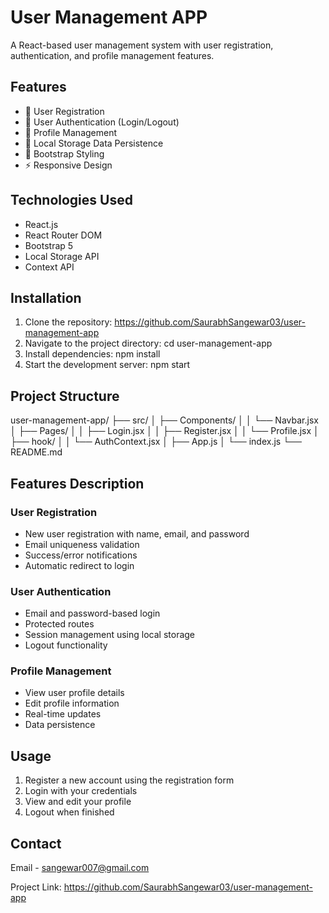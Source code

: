 # User Management APP

A React-based user management system with user registration, authentication, and profile management features.

## Features

- 👤 User Registration
- 🔐 User Authentication (Login/Logout)
- 👥 Profile Management
- 💾 Local Storage Data Persistence
- 🎨 Bootstrap Styling
- ⚡ Responsive Design

## Technologies Used

- React.js
- React Router DOM
- Bootstrap 5
- Local Storage API
- Context API

## Installation

1. Clone the repository: https://github.com/SaurabhSangewar03/user-management-app
2. Navigate to the project directory: cd user-management-app
3. Install dependencies: npm install
4. Start the development server: npm start

## Project Structure
user-management-app/
├── src/
│ ├── Components/
│ │ └── Navbar.jsx
│ ├── Pages/
│ │ ├── Login.jsx
│ │ ├── Register.jsx
│ │ └── Profile.jsx
│ ├── hook/
│ │ └── AuthContext.jsx
│ ├── App.js
│ └── index.js
└── README.md

## Features Description

### User Registration
- New user registration with name, email, and password
- Email uniqueness validation
- Success/error notifications
- Automatic redirect to login

### User Authentication
- Email and password-based login
- Protected routes
- Session management using local storage
- Logout functionality

### Profile Management
- View user profile details
- Edit profile information
- Real-time updates
- Data persistence

## Usage

1. Register a new account using the registration form
2. Login with your credentials
3. View and edit your profile
4. Logout when finished

## Contact

Email - sangewar007@gmail.com

Project Link: https://github.com/SaurabhSangewar03/user-management-app
  
